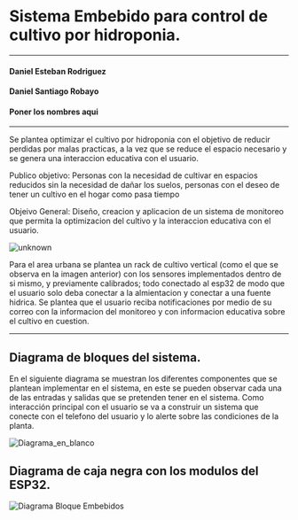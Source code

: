 # **Sistema Embebido para control de cultivo por hidroponia.** #

----
#### Daniel Esteban Rodriguez ####

#### Daniel Santiago Robayo ####

#### Poner los nombres aqui ####


----

Se plantea optimizar el cultivo por hidroponia  con el objetivo de reducir perdidas por malas practicas, a la vez que se reduce el espacio necesario y se genera una interaccion educativa con el usuario.

Publico objetivo: Personas con la necesidad de cultivar en espacios reducidos sin la necesidad de dañar los suelos, personas con el deseo de tener un cultivo en el hogar como pasa tiempo 

Objeivo General:  Diseño, creacion y aplicacion  de un sistema de monitoreo que permita la optimizacion del cultivo y la interaccion educativa con el usuario.

![unknown](https://user-images.githubusercontent.com/88418156/186547927-50646758-781d-460b-a5ae-b2e2ee4a1a16.png)

Para el area urbana se plantea un rack de cultivo vertical (como el que se observa en la imagen anterior) con los sensores implementados dentro de si mismo, y previamente calibrados; todo conectado al esp32 de modo que el usuario solo deba conectar a la almientacion y  conectar a una fuente hidrica.
Se plantea que el usuario reciba notificaciones  por medio de su correo con la informacion del monitoreo y con informacion educativa sobre el cultivo en cuestion.

----
## **Diagrama de bloques del sistema.** ##

En el siguiente diagrama se muestran los diferentes componentes que se plantean implementar en el sistema, en este se pueden observar cada una de las entradas y salidas que se pretenden tener en el sistema. Como interacción principal con el usuario se va a construir un sistema que conecte con el telefono del usuario y lo alerte sobre las condiciones de la planta.

![Diagrama_en_blanco](https://user-images.githubusercontent.com/88418156/186547916-15719605-8ecb-488c-ab9b-c09ebaba3a6a.png)

## **Diagrama de caja negra con los modulos del ESP32.** ##
![Diagrama Bloque Embebidos](https://user-images.githubusercontent.com/88418156/187798153-f135e02f-7803-41c5-bae0-eb111757a825.png)



